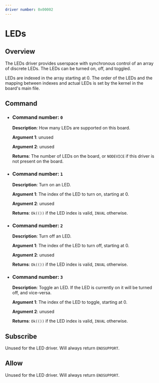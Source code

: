 ```yaml
---
driver number: 0x00002
---
```


# LEDs

## Overview

The LEDs driver provides userspace with synchronous control of an array of
discrete LEDs. The LEDs can be turned on, off, and toggled.

LEDs are indexed in the array starting at 0. The order of the LEDs and the
mapping between indexes and actual LEDs is set by the kernel in the board's
main file.

## Command

  * ### Command number: `0`

    **Description**: How many LEDs are supported on this board.

    **Argument 1**: unused

    **Argument 2**: unused

    **Returns**: The number of LEDs on the board, or `NODEVICE` if this driver
    is not present on the board.

  * ### Command number: `1`

    **Description**: Turn on an LED.

    **Argument 1**: The index of the LED to turn on, starting at 0.

    **Argument 2**: unused

    **Returns**: `Ok(())` if the LED index is valid, `INVAL` otherwise.

  * ### Command number: `2`

    **Description**: Turn off an LED.

    **Argument 1**: The index of the LED to turn off, starting at 0.

    **Argument 2**: unused

    **Returns**: `Ok(())` if the LED index is valid, `INVAL` otherwise.

  * ### Command number: `3`

    **Description**: Toggle an LED. If the LED is currently on it will be turned
    off, and vice-versa.

    **Argument 1**: The index of the LED to toggle, starting at 0.

    **Argument 2**: unused

    **Returns**: `Ok(())` if the LED index is valid, `INVAL` otherwise.

## Subscribe

Unused for the LED driver. Will always return `ENOSUPPORT`.

## Allow

Unused for the LED driver. Will always return `ENOSUPPORT`.

